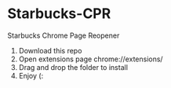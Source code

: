 # Starbucks-CPR
Starbucks Chrome Page Reopener

1. Download this repo
2. Open extensions page chrome://extensions/
3. Drag and drop the folder to install
4. Enjoy (:
